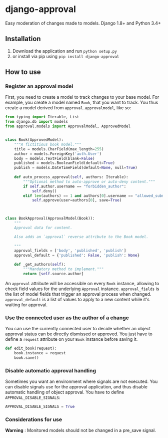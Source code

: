 # django-approval
Easy moderation of changes made to models. Django 1.8+ and Python 3.4+

## Installation
1. Download the application and run `python setup.py`
2. or install via pip using `pip install django-approval`

## How to use
### Register an approval model
First, you need to create a model to track changes to your base model.
For example, you create a model named `Book`, that you want to track.
You thus create a model derived from `approval.approvalmodel`, like so:

```python
from typing import Iterable, List
from django.db import models
from approval.models import ApprovalModel, ApprovedModel


class Book(ApprovedModel):
    """A fictitious book model."""
    title = models.CharField(max_length=255)
    author = models.ForeignKey('auth.User')
    body = models.TextField(blank=False)
    published = models.BooleanField(default=True)
    publish = models.DateTimeField(default=None, null=True)
    
    def auto_process_approval(self, authors: Iterable):
        """Optional method to auto-approve or auto-deny content."""
        if self.author.username == "forbidden_author":
            self.deny()
        elif len(authors) == 1 and authors[0].username == "allowed_submitter":
            self.approve(user=authors[0], save=True)
        


class BookApproval(ApprovalModel(Book)):
    """
    Approval data for content.

    Also adds an `approval` reverse attribute to the Book model.
    
    """
    approval_fields = ['body', 'published', 'publish']
    approval_default = {'published': False, 'publish': None}

    def _get_authors(self):
        """Mandatory method to implement."""
        return [self.source.author]
```

An `approval` attribute will be accessible on every `Book` instance,
allowing to check field values for the underlying `Approval` instance.
`approval_fields` is the list of model fields that trigger an approval process
when changed.
`approval_default` is a list of values to apply to a new content while it's
waiting for approval.

### Use the connected user as the author of a change

You can use the currently connected user to decide whether an object approval
status can be directly dismissed or approved. You just have to define a `request`
attribute on your `Book` instance before saving it.

```python
def edit_book(request):
    book.instance = request
    book.save()
```

### Disable automatic approval handling

Sometimes you want an environment where signals are not executed. You can disable
signals use for the approval application, and thus disable automatic handling of object
approval. You have to define `APPROVAL_DISABLE_SIGNALS`:

```python
APPROVAL_DISABLE_SIGNALS = True
```

### Considerations for use

**Warning** : Monitored models should not be changed in a pre_save signal.
